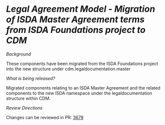 # *Legal Agreement Model - Migration of ISDA Master Agreement terms from ISDA Foundations project to CDM*

_Background_

These components have been migrated from the ISDA Foundations project into the new structure under cdm.legaldocumentation.master

_What is being released?_

Migrated components relating to an ISDA Master Agreement and the related components to the new ISDA namespace under the legaldocumentation structure within CDM.

_Review Directions_

Changes can be reviewed in PR: [3679](https://github.com/finos/common-domain-model/pull/3679)
